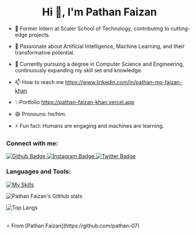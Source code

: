  <h1 align="center">Hi 👋, I'm Pathan Faizan</h1>

- 🚀 Former Intern at Scaler School of Technology, contributing to cutting-edge projects.
   
- 👀 Passionate about Artificial Intelligence, Machine Learning, and their transformative potential.
  
- 🌱 Currently pursuing a degree in Computer Science and Engineering, continuously expanding my skill set and knowledge.  

- 📫 How to reach me https://www.linkedin.com/in/pathan-mo-faizan-khan

- ✨Portfolio https://pathan-faizan-khan.vercel.app

- 😄 Pronouns: he/him.

- ⚡ Fun fact: Humans are engaging and machines are learning.
  
### Connect with me:

<div id="badges">
  <a href="https://github.com/pathan-07">
    <img src="https://img.shields.io/badge/Github-white?style=for-the-badge&logo=Github&logoColor=black" alt="Github Badge"/>
  </a>
   <a href="https://www.instagram.com/its_khan_070">
    <img src="https://img.shields.io/badge/Instagram-purple?style=for-the-badge&logo=instagram&logoColor=white" alt="Instagram Badge"/>
  </a>
   <a href="https://x.com/its_khan_070">
    <img src="https://img.shields.io/badge/Twitter-blue?style=for-the-badge&logo=twitter&logoColor=white" alt="Twitter Badge"/>
  </a>
</div>

### Languages and Tools:
[![My Skills](https://skillicons.dev/icons?i=c,py,windows,replit,github,git,vscode,ai,pkl,sklearn,matlab)](https://skillicons.dev)

![Pathan Faizan's GitHub stats](https://github-readme-stats.vercel.app/api?username=pathan-07&show_icons=true&theme=dark)

![Top Langs](https://github-readme-stats.vercel.app/api/top-langs/?username=pathan-07&theme=dark)


<br>
⭐️ From [Pathan Faizan](https://github.com/pathan-07)
